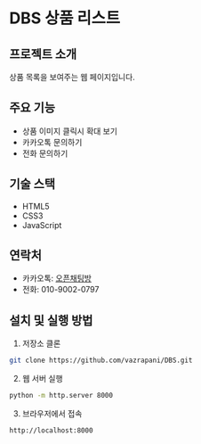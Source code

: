 # DBS 상품 리스트

## 프로젝트 소개
상품 목록을 보여주는 웹 페이지입니다.

## 주요 기능
- 상품 이미지 클릭시 확대 보기
- 카카오톡 문의하기
- 전화 문의하기

## 기술 스택
- HTML5
- CSS3
- JavaScript

## 연락처
- 카카오톡: [오픈채팅방](https://open.kakao.com/o/shaHxdsh)
- 전화: 010-9002-0797

## 설치 및 실행 방법
1. 저장소 클론
```bash
git clone https://github.com/vazrapani/DBS.git
```

2. 웹 서버 실행
```bash
python -m http.server 8000
```

3. 브라우저에서 접속
```
http://localhost:8000
``` 